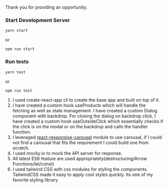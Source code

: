 
Thank you for providing an opportunity.


### Start Development Server

```
yarn start
```

or

```
npm run start
```

### Run tests

```
yarn test
```

or

```
npm run test
```


1. I used create-react-app cli to create the base app and built on top of it. 
2. I have created a custom hook useProducts which will handle the fetching as well as state management.
I have created a custom Dialog component with backdrop. For closing the dialog on backdrop click, I have created a custom hook useOutsideClick which essentially checks if the click is on the modal or on the backdrop and calls the handler function.
4. I leveraged [react-responsive-carousel](https://www.npmjs.com/package/react-responsive-carousel) module to use carousal, if I could not find a carousal that fits the requirement I could build one from scratch. 
5. I used mocky.io to mock the API server for response.
6. All latest ES6 feature are used appropriately(destructuring/Arrow Functions/let/const)
7.  I used tailwind CSS with css modules for styling the components. TailwindCSS made it easy to apply cool styles quickly. Its one of my favorite styling library.
